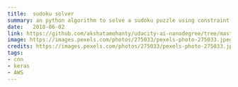 ```yaml
---
title:  sudoku solver
summary: an python algorithm to solve a sudoku puzzle using constraint propagation
date:   2018-06-02
link: https://github.com/akshatamohanty/udacity-ai-nanodegree/tree/master/project-01-sudoku
image: https://images.pexels.com/photos/275033/pexels-photo-275033.jpeg?auto=compress&cs=tinysrgb&dpr=2&h=750&w=1260
credits: https://images.pexels.com/photos/275033/pexels-photo-275033.jpeg
tags:
- cnn
- keras
- AWS
---
```


